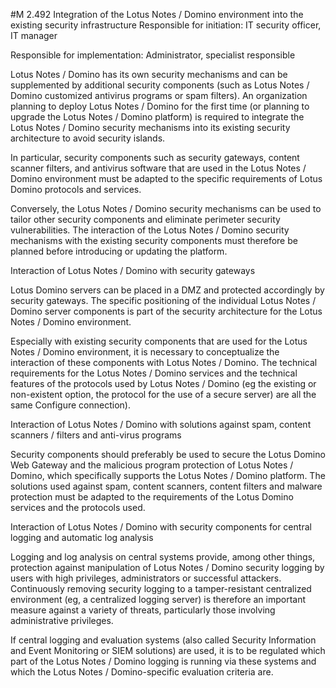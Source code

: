 #M 2.492 Integration of the Lotus Notes / Domino environment into the existing security infrastructure
Responsible for initiation: IT security officer, IT manager

Responsible for implementation: Administrator, specialist responsible

Lotus Notes / Domino has its own security mechanisms and can be supplemented by additional security components (such as Lotus Notes / Domino customized antivirus programs or spam filters). An organization planning to deploy Lotus Notes / Domino for the first time (or planning to upgrade the Lotus Notes / Domino platform) is required to integrate the Lotus Notes / Domino security mechanisms into its existing security architecture to avoid security islands.

In particular, security components such as security gateways, content scanner filters, and antivirus software that are used in the Lotus Notes / Domino environment must be adapted to the specific requirements of Lotus Domino protocols and services.

Conversely, the Lotus Notes / Domino security mechanisms can be used to tailor other security components and eliminate perimeter security vulnerabilities. The interaction of the Lotus Notes / Domino security mechanisms with the existing security components must therefore be planned before introducing or updating the platform.

Interaction of Lotus Notes / Domino with security gateways

Lotus Domino servers can be placed in a DMZ and protected accordingly by security gateways. The specific positioning of the individual Lotus Notes / Domino server components is part of the security architecture for the Lotus Notes / Domino environment.

Especially with existing security components that are used for the Lotus Notes / Domino environment, it is necessary to conceptualize the interaction of these components with Lotus Notes / Domino. The technical requirements for the Lotus Notes / Domino services and the technical features of the protocols used by Lotus Notes / Domino (eg the existing or non-existent option, the protocol for the use of a secure server) are all the same Configure connection).

Interaction of Lotus Notes / Domino with solutions against spam, content scanners / filters and anti-virus programs

Security components should preferably be used to secure the Lotus Domino Web Gateway and the malicious program protection of Lotus Notes / Domino, which specifically supports the Lotus Notes / Domino platform. The solutions used against spam, content scanners, content filters and malware protection must be adapted to the requirements of the Lotus Domino services and the protocols used.

Interaction of Lotus Notes / Domino with security components for central logging and automatic log analysis

Logging and log analysis on central systems provide, among other things, protection against manipulation of Lotus Notes / Domino security logging by users with high privileges, administrators or successful attackers. Continuously removing security logging to a tamper-resistant centralized environment (eg, a centralized logging server) is therefore an important measure against a variety of threats, particularly those involving administrative privileges.

If central logging and evaluation systems (also called Security Information and Event Monitoring or SIEM solutions) are used, it is to be regulated which part of the Lotus Notes / Domino logging is running via these systems and which the Lotus Notes / Domino-specific evaluation criteria are.



